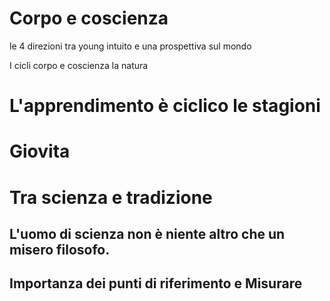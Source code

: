 
# Corpo e coscienza


le 4 direzioni tra young intuito e una prospettiva sul mondo


I cicli corpo e coscienza la natura

# L'apprendimento è ciclico le stagioni
# Giovita
# Tra scienza e tradizione


## L'uomo di scienza non è niente altro che un misero filosofo.

## Importanza dei punti di riferimento e Misurare
<!--stackedit_data:
eyJoaXN0b3J5IjpbLTU0ODA1Mzc0Myw1MTQ0MTIxMTVdfQ==
-->